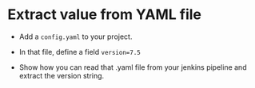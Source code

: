 # Extract value from YAML file

* Add a `config.yaml` to your project.

* In that file, define a field `version=7.5`

* Show how you can read that .yaml file from your jenkins pipeline and extract the version string.
